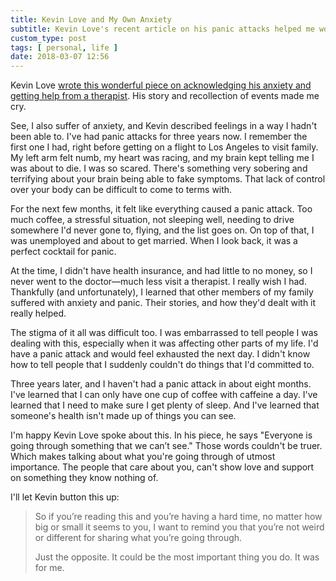 ```yaml
---
title: Kevin Love and My Own Anxiety
subtitle: Kevin Love's recent article on his panic attacks helped me work through feelings I hadn't been able to describe
custom_type: post
tags: [ personal, life ]
date: 2018-03-07 12:56
---
```


Kevin Love [wrote this wonderful piece on acknowledging his anxiety and getting help from a therapist](https://www.theplayerstribune.com/kevin-love-everyone-is-going-through-something/). His story and recollection of events made me cry.

See, I also suffer of anxiety, and Kevin described feelings in a way I hadn't been able to. I've had panic attacks for three years now. I remember the first one I had, right before getting on a flight to Los Angeles to visit family. My left arm felt numb, my heart was racing, and my brain kept telling me I was about to die. I was so scared. There's something very sobering and terrifying about your brain being able to fake symptoms. That lack of control over your body can be difficult to come to terms with.

For the next few months, it felt like everything caused a panic attack. Too much coffee, a stressful situation, not sleeping well, needing to drive somewhere I'd never gone to, flying, and the list goes on. On top of that, I was unemployed and about to get married. When I look back, it was a perfect cocktail for panic.

At the time, I didn't have health insurance, and had little to no money, so I never went to the doctor—much less visit a therapist. I really wish I had. Thankfully (and unfortunately), I learned that other members of my family suffered with anxiety and panic. Their stories, and how they'd dealt with it really helped.

The stigma of it all was difficult too. I was embarrassed to tell people I was dealing with this, especially when it was affecting other parts of my life. I'd have a panic attack and would feel exhausted the next day. I didn't know how to tell people that I suddenly couldn't do things that I'd committed to.

Three years later, and I haven't had a panic attack in about eight months. I've learned that I can only have one cup of coffee with caffeine a day. I've learned that I need to make sure I get plenty of sleep. And I've learned that someone's health isn't made up of things you can see.

I'm happy Kevin Love spoke about this. In his piece, he says "Everyone is going through something that we can’t see." Those words couldn't be truer. Which makes talking about what you're going through of utmost importance. The people that care about you, can't show love and support on something they know nothing of.

I'll let Kevin button this up:

> So if you’re reading this and you’re having a hard time, no matter how big or small it seems to you, I want to remind you that you’re not weird or different for sharing what you’re going through.
> 
> Just the opposite. It could be the most important thing you do. It was for me.
